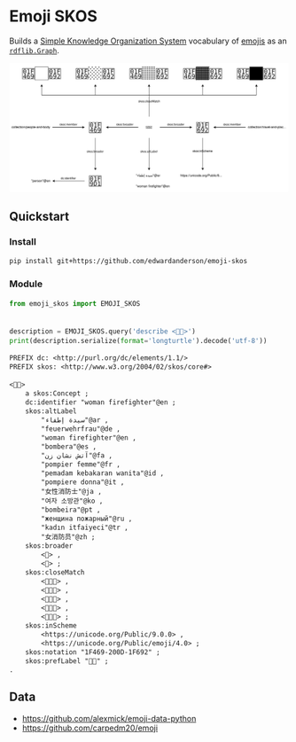 # Emoji SKOS

Builds a [Simple Knowledge Organization System](https://www.w3.org/2004/02/skos/) vocabulary of [emojis](https://unicode.org/emoji/charts/full-emoji-list.html) as an [`rdflib.Graph`](https://rdflib.readthedocs.io/en/stable/apidocs/rdflib.html#rdflib.Graph).

![Emoji SKOS example diagram](docs/emoji-skos-woman-firefighter.svg)

## Quickstart

### Install

```bash
pip install git+https://github.com/edwardanderson/emoji-skos
```

### Module

```python
from emoji_skos import EMOJI_SKOS


description = EMOJI_SKOS.query('describe <👩‍🚒>')
print(description.serialize(format='longturtle').decode('utf-8'))
```

```turtle
PREFIX dc: <http://purl.org/dc/elements/1.1/>
PREFIX skos: <http://www.w3.org/2004/02/skos/core#>

<👩‍🚒>
    a skos:Concept ;
    dc:identifier "woman firefighter"@en ;
    skos:altLabel
        "سيدة إطفاء"@ar ,
        "feuerwehrfrau"@de ,
        "woman firefighter"@en ,
        "bombera"@es ,
        "آتش نشان زن"@fa ,
        "pompier femme"@fr ,
        "pemadam kebakaran wanita"@id ,
        "pompiere donna"@it ,
        "女性消防士"@ja ,
        "여자 소방관"@ko ,
        "bombeira"@pt ,
        "женщина пожарный"@ru ,
        "kadın itfaiyeci"@tr ,
        "女消防员"@zh ;
    skos:broader
        <👩> ,
        <🚒> ;
    skos:closeMatch
        <👩🏻‍🚒> ,
        <👩🏼‍🚒> ,
        <👩🏽‍🚒> ,
        <👩🏾‍🚒> ,
        <👩🏿‍🚒> ;
    skos:inScheme
        <https://unicode.org/Public/9.0.0> ,
        <https://unicode.org/Public/emoji/4.0> ;
    skos:notation "1F469-200D-1F692" ;
    skos:prefLabel "👩‍🚒" ;
.
```

## Data

- <https://github.com/alexmick/emoji-data-python>
- <https://github.com/carpedm20/emoji>
